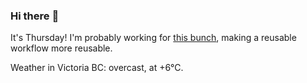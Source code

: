 ### Hi there :wave:

It's Thursday! I'm probably working for [this bunch](https://github.com/kohofinancial), making a reusable workflow more reusable.

Weather in Victoria BC: overcast, at +6°C.
